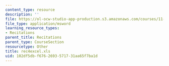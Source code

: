 ```yaml
---
content_type: resource
description: ''
file: https://ol-ocw-studio-app-production.s3.amazonaws.com/courses/11-204-planning-communications-and-digital-media-fall-2004/102df5dbf6762693571731aa65f7ba1d_rec4excel.xls
file_type: application/msword
learning_resource_types:
- Recitations
parent_title: Recitations
parent_type: CourseSection
resourcetype: Other
title: rec4excel.xls
uid: 102df5db-f676-2693-5717-31aa65f7ba1d
---
```

